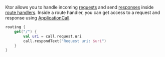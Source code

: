 [//]: # (title: Handling Requests and Responses)

Ktor allows you to handle incoming [requests](requests.md) and send [responses](responses.md) inside [route handlers](Routing_in_Ktor.md#define_route). Inside a route handler, you can get access to a request and response using [ApplicationCall](https://api.ktor.io/%ktor_version%/io.ktor.application/-application-call/index.html).
```kotlin
routing {
    get("/") {
        val uri = call.request.uri
        call.respondText("Request uri: $uri")
    }
}
```
